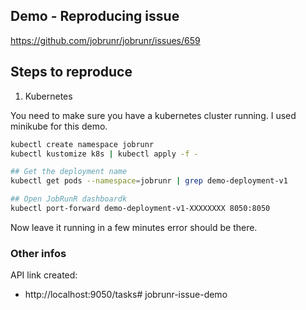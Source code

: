 ## Demo - Reproducing issue

https://github.com/jobrunr/jobrunr/issues/659

## Steps to reproduce

1. Kubernetes

You need to make sure you have a kubernetes cluster running. I used minikube for this demo.

```bash
kubectl create namespace jobrunr
kubectl kustomize k8s | kubectl apply -f -

## Get the deployment name
kubectl get pods --namespace=jobrunr | grep demo-deployment-v1

## Open JobRunR dashboardk
kubectl port-forward demo-deployment-v1-XXXXXXXX 8050:8050
```

Now leave it running in a few minutes error should be there.

### Other infos

API link created:

* http://localhost:9050/tasks# jobrunr-issue-demo
